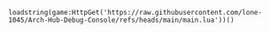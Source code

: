 ``` loadstring(game:HttpGet('https://raw.githubusercontent.com/lone-1045/Arch-Hub-Debug-Console/refs/heads/main/main.lua'))() ```
